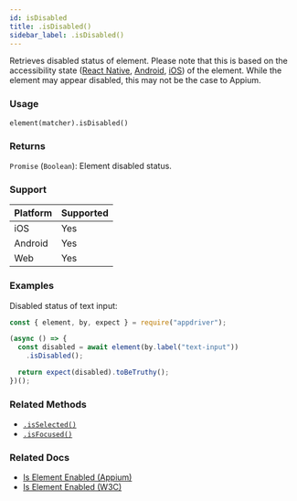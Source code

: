 ```yaml
---
id: isDisabled
title: .isDisabled()
sidebar_label: .isDisabled()
---
```


Retrieves disabled status of element. Please note that this is based on the accessibility state ([React Native](https://facebook.github.io/react-native/docs/accessibility#accessibilitystates-ios-android), [Android](https://developer.android.com/reference/android/view/accessibility/AccessibilityNodeInfo.html#isEnabled%28%29), [iOS](https://developer.apple.com/documentation/uikit/uiaccessibility/uiaccessibilitytraits/1620208-notenabled)) of the element. While the element may appear disabled, this may not be the case to Appium.

### Usage

```text
element(matcher).isDisabled()
```

### Returns

`Promise` (`Boolean`): Element disabled status.

### Support

| Platform | Supported |
| -------- | --------- |
| iOS      | Yes       |
| Android  | Yes       |
| Web      | Yes       |

### Examples

Disabled status of text input:

```javascript
const { element, by, expect } = require("appdriver");

(async () => {
  const disabled = await element(by.label("text-input"))
    .isDisabled();

  return expect(disabled).toBeTruthy();
})();
```

### Related Methods

- [`.isSelected()`](./isSelected.md)
- [`.isFocused()`](./isFocused.md)

### Related Docs

- [Is Element Enabled (Appium)](http://appium.io/docs/en/commands/element/attributes/enabled/)
- [Is Element Enabled (W3C)](https://www.w3.org/TR/webdriver/#dfn-is-element-enabled)